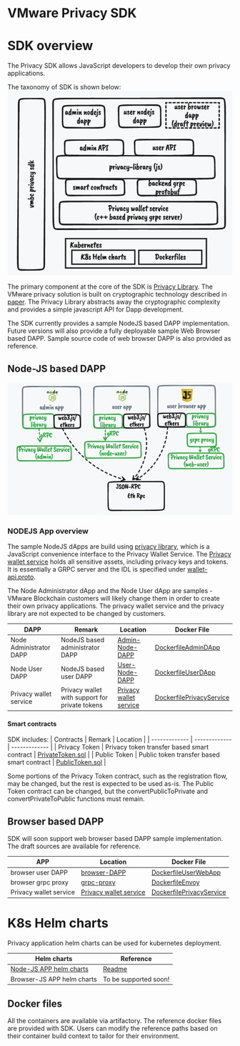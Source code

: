 # VMware Privacy SDK
# SDK overview
The Privacy SDK allows JavaScript developers to develop their own privacy applications.

The taxonomy of SDK is shown below:
![Taxonomy of privacy SDK](./docs/SDK-overview.png)

The primary component at the core of the SDK is [Privacy Library](./privacy-lib). The VMware privacy solution is built on cryptographic technology described in [paper](https://eprint.iacr.org/2022/452.pdf). The Privacy Library abstracts away the cryptographic complexity and provides a simple javascript API for Dapp development.

The SDK currently provides a sample NodeJS based DAPP implementation. Future versions will also provide a fully deployable sample Web Browser based DAPP. Sample source code of web browser DAPP is also provided as reference.

## Node-JS based DAPP
![NodeJS DAPP](./docs/sdk-components.png)
### NODEJS App overview
The sample NodeJS dApps are build using [privacy library](privacy-lib/), which is a JavaScript convenience interface to the Privacy Wallet Service. The [Privacy wallet service](https://github.com/vmware/concord-bft/tree/master/utt/privacy-wallet-service) holds all sensitive assets, including privacy keys and tokens. It is essentially a GRPC server and the IDL is specified under [wallet-api.proto](https://github.com/vmware/concord-bft/blob/master/utt/privacy-wallet-service/proto/api/v1/wallet-api.proto).

The Node Administrator dApp and the Node User dApp are samples - VMware Blockchain customers will likely change them in order to create their own privacy applications. The privacy wallet service and the privacy library are not expected to be changed by customers.

| DAPP  | Remark | Location | Docker File | 
| ------------- | ------------- | ------------- |------------- |
| Node Administrator DAPP  | NodeJS based administrator DAPP  | [Admin-Node-DAPP](./admin-dapp/privacy-admin-dapp.js) | [DockerfileAdminDApp](./docker/DockerfileAdminDApp) |
| Node User DAPP  | NodeJS based user DAPP  | [User-Node-DAPP](./user-dapp/privacy-user-dapp.js) | [DockerfileUserDApp](./docker/DockerfileUserDApp) |
| Privacy wallet service | Privacy wallet with support for private tokens | [Privacy wallet service](https://github.com/vmware/concord-bft/tree/master/utt/privacy-wallet-service) | [DockerfilePrivacyService](./docker/DockerfilePrivacyService) |


 #### Smart contracts
 SDK includes:
 | Contracts  | Remark | Location | 
 | ------------- | ------------- | ------------- |
 | Privacy Token  | Privacy token transfer based smart contract | [PrivateToken.sol](./privacy-lib/contracts/PrivateToken.sol) | 
 | Public Token  | Public token transfer based smart contract | [PublicToken.sol](./privacy-lib/contracts/PublicToken.sol) | 

Some portions of the Privacy Token contract, such as the registration flow, may be changed, but the rest is expected to be used as-is. The Public Token contract can be changed, but the convertPublicToPrivate and convertPrivateToPublic functions must remain.
## Browser based DAPP
SDK will soon support web browser based DAPP sample implementation.
The draft sources are available for reference.

| APP  | Location | Docker File | 
| ------------- | ------------- | ------------- |
| browser user DAPP  | [browser-DAPP](./user-web-dapp/web_client_app.js) | [DockerfileUserWebApp](./docker/DockerfileUserWebApp) |
| browser grpc proxy | [grpc-proxy](./user-web-dapp/envoy.yaml) | [DockerfileEnvoy](./docker/DockerfileEnvoy) |
| Privacy wallet service | [Privacy wallet service](https://github.com/vmware/concord-bft/tree/master/utt/privacy-wallet-service) | [DockerfilePrivacyService](./docker/DockerfilePrivacyService) |

# K8s Helm charts
Privacy application helm charts can be used for kubernetes deployment.

 | Helm charts  | Reference | 
 | ------------- | ------------- |
|[Node-JS APP helm charts](./k8s/helm-charts/Chart.yaml)| [Readme](./k8s/Readme.md) |
| Browser-JS APP helm charts | To be supported soon! |

## Docker files
All the containers are available via artifactory. 
The reference docker files are provided with SDK. 
Users can modify the reference paths based on their container build context to tailor for their environment.
